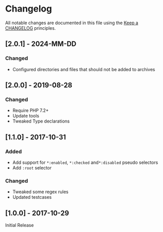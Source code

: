 # Changelog

All notable changes are documented in this file using the [Keep a CHANGELOG](http://keepachangelog.com/) principles.

## [2.0.1] - 2024-MM-DD

### Changed

* Configured directories and files that should not be added to archives

## [2.0.0] - 2019-08-28

### Changed

* Require PHP 7.2+
* Update tools
* Tweaked Type declarations 

## [1.1.0] - 2017-10-31

### Added

* Add support for `*:enabled`, `*:checked` and`*:disabled` pseudo selectors
* Add `:root` selector

### Changed

* Tweaked some regex rules
* Updated testcases

## [1.0.0] - 2017-10-29

Initial Release
